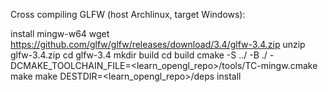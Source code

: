 Cross compiling GLFW (host Archlinux, target Windows):

install mingw-w64
wget https://github.com/glfw/glfw/releases/download/3.4/glfw-3.4.zip
unzip glfw-3.4.zip
cd glfw-3.4
mkdir build
cd build
cmake -S ../ -B ./ -DCMAKE_TOOLCHAIN_FILE=<learn_opengl_repo>/tools/TC-mingw.cmake
make
make DESTDIR=<learn_opengl_repo>/deps install

